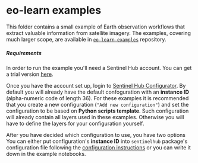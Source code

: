 # eo-learn examples

This folder contains a small example of Earth observation workflows that extract valuable information from satellite imagery. The examples, covering much larger scope, are available in [`eo-learn-examples`](https://github.com/sentinel-hub/eo-learn-examples) repository.

##### Requirements

In order to run the example you'll need a Sentinel Hub account. You can get a trial version [here](https://www.sentinel-hub.com).

Once you have the account set up, login to [Sentinel Hub Configurator](https://apps.sentinel-hub.com/configurator/). By default you will already have the default confoguration with an **instance ID** (alpha-numeric code of length 36). For these examples it is recommended that you create a new configuration (`"Add new configuration"`) and set the configuration to be based on **Python scripts template**. Such configuration will already contain all layers used in these examples. Otherwise you will have to define the layers for your  configuration yourself.

After you have decided which configuration to use, you have two options You can either put configuration's **instance ID** into `sentinelhub` package's configuration file following the [configuration instructions](http://sentinelhub-py.readthedocs.io/en/latest/configure.html) or you can write it down in the example notebooks.

